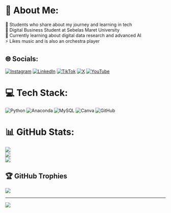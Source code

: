 # 💫 About Me:
🔭 Students who share about my journey and learning in tech<br>🌱 Digital Business Student at Sebelas Maret University <br>💬 Currently learning about digital data research and advanced AI<br>⚡ Likes music and is also an orchestra player


## 🌐 Socials:
[![Instagram](https://img.shields.io/badge/Instagram-%23E4405F.svg?logo=Instagram&logoColor=white)](https://instagram.com/zahramarfida) [![LinkedIn](https://img.shields.io/badge/LinkedIn-%230077B5.svg?logo=linkedin&logoColor=white)](https://linkedin.com/in/SalwaAzZahraPutriMarfida) [![TikTok](https://img.shields.io/badge/TikTok-%23000000.svg?logo=TikTok&logoColor=white)](https://tiktok.com/@tokowawa02) [![X](https://img.shields.io/badge/X-black.svg?logo=X&logoColor=white)](https://x.com/29_zahra158) [![YouTube](https://img.shields.io/badge/YouTube-%23FF0000.svg?logo=YouTube&logoColor=white)](https://youtube.com/@salwamarf) 

# 💻 Tech Stack:
![Python](https://img.shields.io/badge/python-3670A0?style=for-the-badge&logo=python&logoColor=ffdd54) ![Anaconda](https://img.shields.io/badge/Anaconda-%2344A833.svg?style=for-the-badge&logo=anaconda&logoColor=white) ![MySQL](https://img.shields.io/badge/mysql-4479A1.svg?style=for-the-badge&logo=mysql&logoColor=white) ![Canva](https://img.shields.io/badge/Canva-%2300C4CC.svg?style=for-the-badge&logo=Canva&logoColor=white) ![GitHub](https://img.shields.io/badge/github-%23121011.svg?style=for-the-badge&logo=github&logoColor=white)
# 📊 GitHub Stats:
![](https://github-readme-stats.vercel.app/api?username=salwa0258&theme=dark&hide_border=false&include_all_commits=false&count_private=false)<br/>
![](https://github-readme-streak-stats.herokuapp.com/?user=salwa0258&theme=dark&hide_border=false)<br/>
![](https://github-readme-stats.vercel.app/api/top-langs/?username=salwa0258&theme=dark&hide_border=false&include_all_commits=false&count_private=false&layout=compact)

## 🏆 GitHub Trophies
![](https://github-profile-trophy.vercel.app/?username=salwa0258&theme=radical&no-frame=false&no-bg=true&margin-w=4)

---
[![](https://visitcount.itsvg.in/api?id=salwa0258&icon=0&color=0)](https://visitcount.itsvg.in)

<!-- Proudly created with GPRM ( https://gprm.itsvg.in ) -->

